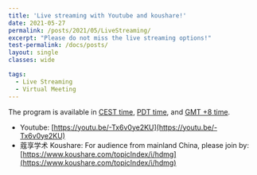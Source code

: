 ```yaml
---
title: 'Live streaming with Youtube and koushare!'
date: 2021-05-27
permalink: /posts/2021/05/LiveStreaming/
excerpt: "Please do not miss the live streaming options!"
test-permalink: /docs/posts/
layout: single 
classes: wide

tags:
  - Live Streaming  
  - Virtual Meeting 
---
```


The program is available in [CEST time](/program-cest/), [PDT time](/program-pdt/), and [GMT +8 time](/program/). 


*  Youtube: [https://youtu.be/-Tx6v0ye2KU](https://youtu.be/-Tx6v0ye2KU)
*  蔻享学术 Koushare: For audience from mainland China, please join by: [https://www.koushare.com/topicIndex/i/hdmg](https://www.koushare.com/topicIndex/i/hdmg)

